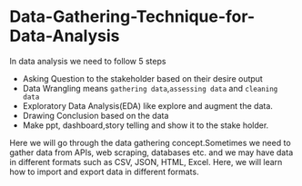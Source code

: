 # Data-Gathering-Technique-for-Data-Analysis

In data analysis we need to follow 5 steps 
- Asking Question to the stakeholder based on their desire output
- Data Wrangling means `gathering data`,`assessing data` and `cleaning data`
- Exploratory Data Analysis(EDA) like explore and augment the data.
- Drawing Conclusion based on the data
- Make ppt, dashboard,story telling and show it to the stake holder.

Here we will go through the data gathering concept.Sometimes we need to gather data from APIs, web scraping, databases etc. and we may have data in different formats such as CSV, JSON, HTML, Excel. Here, we will learn how to import and export data in different formats.
